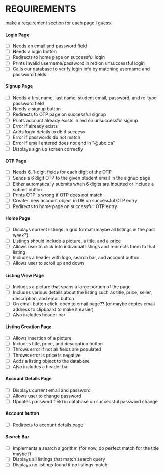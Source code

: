 # REQUIREMENTS

make a requirement section for each page I guess.

#### Login Page
- [ ] Needs an email and password field
- [ ] Needs a login button
- [ ] Redirects to home page on successful login
- [ ] Prints invalid username/password in red on unsuccessful login
- [ ] Calls our database to verify login info by matching username and password fields

#### Signup Page
- [ ] Needs a first name, last name, student email, password, and re-type password field
- [ ] Needs a signup button
- [ ] Redirects to OTP page on successful signup
- [ ] Prints account already exists in red on unsuccessful signup
- [ ] Error if already exists
- [ ] Adds login details to db if success
- [ ] Error if passwords do not match
- [ ] Error if email entered does not end in "@ubc.ca"
- [ ] Displays sign up screen correctly
#### OTP Page
- [ ] Needs 6, 1-digit fields for each digit of the OTP
- [ ] Sends a 6 digit OTP to the given student email in the signup page
- [ ] Either automatically submits when 6 digits are inputted or include a submit button
- [ ] Prints OTP is wrong if OTP does not match
- [ ] Creates new account object in DB on successful OTP entry
- [ ] Redirects to home page on successfull OTP entry

#### Home Page
- [ ] Displays current listings in grid format (maybe all listings in the past week?)
- [ ] Listings should include a picture, a title, and a price
- [ ] Allows user to click into individual listings and redirects them to that listing
- [ ] Includes a header with logo, search bar, and account button
- [ ] Allows user to scroll up and down

#### Listing View Page
- [ ] Includes a picture that spans a large portion of the page
- [ ] Includes various details about the listing such as title, price, seller, description, and email button
- [ ] On email button click, open to email page?? (or maybe copies email address to clipboard to make it easier)
- [ ] Also includes header bar

#### Listing Creation Page
- [ ] Allows insertion of a picture
- [ ] Includes title, price, and description button
- [ ] Throws error if not all fields are populated
- [ ] Throws error is price is negative
- [ ] Adds a listing object to the database
- [ ] Also includes a header bar

#### Account Details Page
- [ ] Displays current email and password
- [ ] Allows user to change password
- [ ] Updates password field in database on successful password change

#### Account button
- [ ] Redirects to account details page

#### Search Bar
- [ ] Implements a search algorithm (for now, do perfect match for the title maybe?)
- [ ] Displays all listings that match search query
- [ ] Displays no listings found if no listings match

